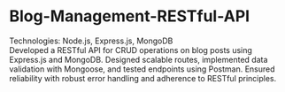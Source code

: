 # Blog-Management-RESTful-API
Technologies: Node.js, Express.js, MongoDB  
Developed a RESTful API for CRUD operations on blog posts using Express.js and MongoDB. Designed scalable routes, implemented data validation with Mongoose, and tested endpoints using Postman. 
Ensured reliability with robust error handling and adherence to RESTful principles.
